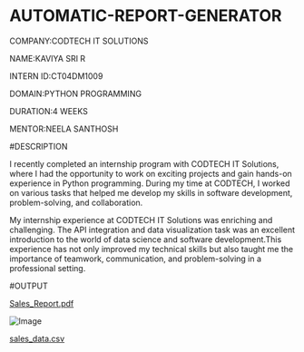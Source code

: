 # AUTOMATIC-REPORT-GENERATOR

COMPANY:CODTECH IT SOLUTIONS

NAME:KAVIYA SRI R

INTERN ID:CT04DM1009

DOMAIN:PYTHON PROGRAMMING

DURATION:4 WEEKS

MENTOR:NEELA SANTHOSH

#DESCRIPTION

I recently completed an internship program with CODTECH IT Solutions, where I had the opportunity to work on exciting projects and gain hands-on experience in Python programming. During my time at CODTECH, I worked on various tasks that helped me develop my skills in software development, problem-solving, and collaboration.

My internship experience at CODTECH IT Solutions was enriching and challenging. The API integration and data visualization task was an excellent introduction to the world of data science and software development.This experience has not only improved my technical skills but also taught me the importance of teamwork, communication, and problem-solving in a professional setting.

#OUTPUT

[Sales_Report.pdf](https://github.com/user-attachments/files/20656648/Sales_Report.pdf)

![Image](https://github.com/user-attachments/assets/600742a9-3817-4ae2-a7c5-14d7c7dab125)

[sales_data.csv](https://github.com/user-attachments/files/20656647/sales_data.csv)
